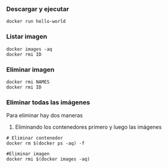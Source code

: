 
### Descargar y ejecutar
```shell
docker run hello-world
```

### Listar imagen
```shell
docker images -aq
docker rmi ID
```

### Eliminar imagen
```shell
docker rmi NAMES
docker rmi ID
```

### Eliminar todas las imágenes
Para eliminar hay dos maneras

1. Eliminando los contenedores primero y luego las imágenes
```shell
# Eliminar contenedor
docker rm $(docker ps -aq) -f
```
```shell
#Eliminar imagen
docker rmi $(docker images -aq)

```
